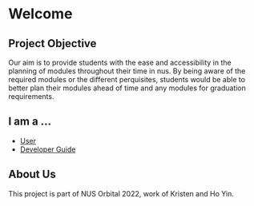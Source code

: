 # Welcome

## Project Objective
Our aim is to provide students with the ease and accessibility in the planning of modules throughout their time in nus. 
By being aware of the required modules or the different perquisites,
students would be able to better plan their modules ahead of time and any modules for graduation requirements.

## I am a ...
* [User ](./user)
* [Developer Guide](./developer)

## About Us
This project is part of NUS Orbital 2022, work of Kristen and Ho Yin.
